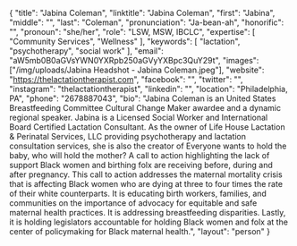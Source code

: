 {
  "title": "Jabina Coleman",
  "linktitle": "Jabina Coleman",
  "first": "Jabina",
  "middle": "",
  "last": "Coleman",
  "pronunciation": "Ja-bean-ah",
  "honorific": "",
  "pronoun": "she/her",
  "role": "LSW, MSW, IBCLC",
  "expertise": [
    "Community Services",
    "Wellness"
  ],
  "keywords": [
    "lactation",
    "psychotherapy",
    "social work"
  ],
  "email": "aW5mb0B0aGVsYWN0YXRpb250aGVyYXBpc3QuY29t",
  "images": ["/img/uploads/Jabina Headshot - Jabina Coleman.jpeg"],
  "website": "https://thelactationtherapist.com",
  "facebook": "",
  "twitter": "",
  "instagram": "thelactationtherapist",
  "linkedin": "",
  "location": "Philadelphia, PA",
  "phone": "2678887043",
  "bio": "Jabina Coleman is an United States Breastfeeding Committee Cultural Change Maker awardee and a dynamic regional speaker. Jabina is a Licensed Social Worker and International Board Certified Lactation Consultant. As the owner of Life House Lactation & Perinatal Services, LLC providing psychotherapy and  lactation consultation services, she is also the creator of Everyone wants to hold the baby, who will hold the mother? A call to action highlighting the lack of support Black women and birthing folx are receiving before, during and after pregnancy. This call to action addresses the maternal mortality crisis that is affecting Black women who are dying at three to four times the rate of their white counterparts. It is educating birth workers, families, and communities on the importance of advocacy for equitable and safe maternal health practices. It is addressing breastfeeding disparities. Lastly, it is holding legislators accountable for holding Black women and folx at the center of policymaking for Black maternal health.",
  "layout": "person"
}
